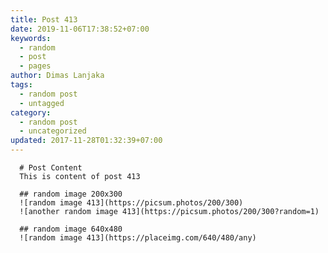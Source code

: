 ```yaml
---
title: Post 413
date: 2019-11-06T17:38:52+07:00
keywords:
  - random
  - post
  - pages
author: Dimas Lanjaka
tags:
  - random post
  - untagged
category:
  - random post
  - uncategorized
updated: 2017-11-28T01:32:39+07:00
---
```


      # Post Content
      This is content of post 413

      ## random image 200x300
      ![random image 413](https://picsum.photos/200/300)
      ![another random image 413](https://picsum.photos/200/300?random=1)

      ## random image 640x480
      ![random image 413](https://placeimg.com/640/480/any)
      